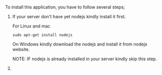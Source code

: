 To install this application, you have to follow several steps;

1. If your server don't have yet nodejs kindly install it first.
 
   For Linux and mac

       sudo apt-get install nodejs
       
   On Windows kindly download the nodejs and install it from nodejs website.
  
   NOTE: IF nodejs is already installed in your server kindly skip this step.
 
2.
